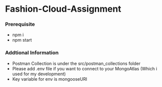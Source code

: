 # Fashion-Cloud-Assignment

### Prerequisite
* npm i
* npm start

### Addtional Information
* Postman Collection is under the src/postman_collections folder
* Please add .env file if you want to connect to your MongoAtlas (Which i used for my development)
* Key variable for env is mongooseURI
